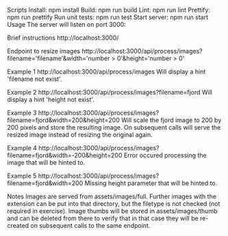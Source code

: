 Scripts
Install: npm install
Build: npm run build
Lint: npm run lint
Prettify: npm run prettify
Run unit tests: npm run test
Start server: npm run start
Usage
The server will listen on port 3000:

Brief instructions
http://localhost:3000/

Endpoint to resize images
http://localhost:3000/api/process/images?filename='filename'&width='number > 0'&height='number > 0'

Example 1
http://localhost:3000/api/process/images Will display a hint 'filename not exist'.

Example 2
http://localhost:3000/api/process/images?filename=fjord Will display a hint 'height not exist'.

Example 3
http://localhost:3000/api/process/images?filename=fjord&width=200&height=200 Will scale the fjord image to 200 by 200 pixels and store the resulting image. On subsequent calls will serve the resized image instead of resizing the original again.

Example 4
http://localhost:3000/api/process/images?filename=fjord&width=-200&height=200 Error occured processing the image that will be hinted to.

Example 5
http://localhost:3000/api/process/images?filename=fjord&width=200 Missing height parameter that will be hinted to.

Notes
Images are served from assets/images/full. Further images with the extension can be put into that directory, but the filetype is not checked (not required in exercise).
Image thumbs will be stored in assets/images/thumb and can be deleted from there to verify that in that case they will be re-created on subsequent calls to the same endpoint.